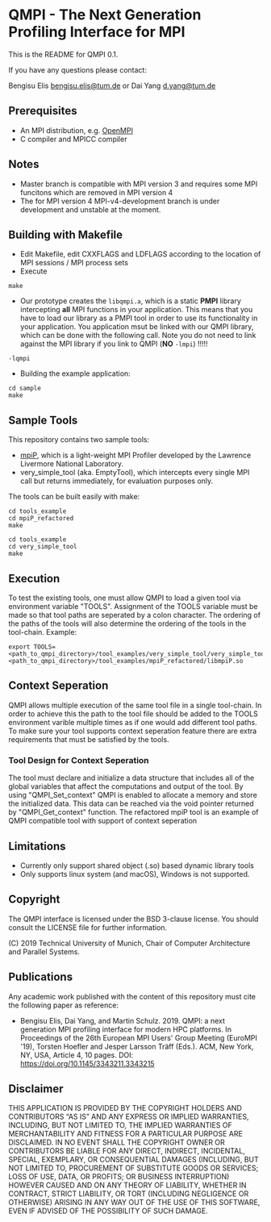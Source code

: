# QMPI - The Next Generation Profiling Interface for MPI

This is the README for QMPI 0.1. 

If you have any questions please contact:

Bengisu Elis <bengisu.elis@tum.de> or
Dai Yang <d.yang@tum.de> 


## Prerequisites

- An MPI distribution, e.g. [OpenMPI](https://openmpi.org) 
- C compiler and MPICC compiler

## Notes
- Master branch is compatible with MPI version 3 and requires some MPI funcitons which are removed in MPI version 4
- The for MPI version 4 MPI-v4-development branch is under development and unstable at the moment.

## Building with Makefile

- Edit Makefile, edit CXXFLAGS and LDFLAGS according to the location of MPI sessions / MPI process sets
- Execute 
``` 
make 
```
- Our prototype creates the `libqmpi.a`, which is a static **PMPI** library intercepting **all** MPI functions in your application. This means that you have to load our library as a PMPI tool in order to use its functionality in your application. 
You application msut be linked with our QMPI library, which can be done with the following call. 
Note you do not need to link against the MPI library if you link to QMPI (**NO** `-lmpi`) !!!!!
```
-lqmpi
```

- Building the example application: 
```
cd sample
make
```

## Sample Tools

This repository contains two sample tools:
- [mpiP](https://github.com/LLNL/mpiP), which is a light-weight MPI Profiler developed by the Lawrence Livermore National Laboratory.
- very_simple_tool (aka. EmptyTool),  which intercepts every single MPI call but returns immediately, for evaluation purposes only. 

The tools can be built easily with make:
```
cd tools_example
cd mpiP_refactored
make
```
```
cd tools_example
cd very_simple_tool
make
```
## Execution
To test the existing tools, one must allow QMPI to load a given tool via environment variable "TOOLS". Assignment of the TOOLS variable must be made so that tool paths are seperated by a colon character. The ordering of the paths of the tools will also determine the ordering of the tools in the tool-chain.
Example:
```
export TOOLS=<path_to_qmpi_directory>/tool_examples/very_simple_tool/very_simple_tool.so:<path_to_qmpi_directory>/tool_examples/mpiP_refactored/libmpiP.so
```

## Context Seperation
QMPI allows multiple execution of the same tool file in a single tool-chain. In order to achieve this the path to the tool file should be added to the TOOLS environment varible multiple times as if one would add different tool paths. To make sure your tool supports context seperation feature there are extra requirements that must be satisfied by the tools.

### Tool Design for Context Seperation
The tool must declare and initialize a data structure that includes all of the global variables that affect the computations and output of the tool. By using "QMPI_Set_context" QMPI is enabled to allocate a memory and store the initialized data. This data can be reached via the void pointer returned by "QMPI_Get_context" function.
The refactored mpiP tool is an example of QMPI compatible tool with support of context seperation 

## Limitations
- Currently only support shared object (.so) based dynamic library tools
- Only supports linux system (and macOS), Windows is not supported. 


## Copyright

The QMPI interface is licensed under the BSD 3-clause license. 
You should consult the LICENSE file for further information. 

(C) 2019 Technical University of Munich, Chair of Computer Architecture and Parallel Systems. 


## Publications
Any academic work published with the content of this repository must cite the following paper as reference: 
- Bengisu Elis, Dai Yang, and Martin Schulz. 2019. QMPI: a next generation MPI profiling interface for modern HPC platforms. In Proceedings of the 26th European MPI Users' Group Meeting (EuroMPI '19), Torsten Hoefler and Jesper Larsson Träff (Eds.). ACM, New York, NY, USA, Article 4, 10 pages. DOI: https://doi.org/10.1145/3343211.3343215



## Disclaimer
THIS APPLICATION IS PROVIDED BY THE COPYRIGHT HOLDERS AND CONTRIBUTORS “AS IS” AND ANY EXPRESS OR IMPLIED WARRANTIES, INCLUDING, BUT NOT LIMITED TO, THE IMPLIED WARRANTIES OF MERCHANTABILITY AND FITNESS FOR A PARTICULAR PURPOSE ARE DISCLAIMED. IN NO EVENT SHALL THE COPYRIGHT OWNER OR CONTRIBUTORS BE LIABLE FOR ANY DIRECT, INDIRECT, INCIDENTAL, SPECIAL, EXEMPLARY, OR CONSEQUENTIAL DAMAGES (INCLUDING, BUT NOT LIMITED TO, PROCUREMENT OF SUBSTITUTE GOODS OR SERVICES; LOSS OF USE, DATA, OR PROFITS; OR BUSINESS INTERRUPTION) HOWEVER CAUSED AND ON ANY THEORY OF LIABILITY, WHETHER IN CONTRACT, STRICT LIABILITY, OR TORT (INCLUDING NEGLIGENCE OR OTHERWISE) ARISING IN ANY WAY OUT OF THE USE OF THIS SOFTWARE, EVEN IF ADVISED OF THE POSSIBILITY OF SUCH DAMAGE. 
